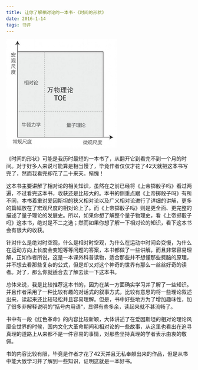 ```yaml
---
title: 让你了解相对论的一本书-《时间的形状》
date: 2016-1-14
tags: 书评
---
```


![](../image/about_book/Time01.jpg)

《时间的形状》可能是我历时最短的一本书了，从翻开它到看完不到一个月的时间。对于好多人来说可能算是相当慢了，毕竟作者仅仅才花了42天就把这本书写完了，然而我看完却花了二十来天。惭愧！

这本书主要讲解了相对论的相关知识，虽然在之前已经将《上帝掷骰子吗》看过两遍，不过看完这本书，收获还是比较大的。本书的侧重点跟《上帝掷骰子吗》有所不同，本书着重对爱因斯坦的狭义相对论以及广义相对论进行了详细的讲解，更多的篇幅放在了宏观尺度的相对论上了。而《上帝掷骰子吗》则是更全面、更完整的描述了量子理论的发展史。所以，如果你想了解整个量子物理史，看《上帝掷骰子吗》这本书，绝对是不二之选；然而如果你想了解一下相对论的知识，看下这本书会有很大的收获。

针对什么是绝对时空观，什么是相对时空观，为什么在运动中时间会变慢，为什么在运动方向上长度会变短等等问题的答案，本书都做了一些讲解，而且非常容易理解，正如作者所说，这是一本课外科普读物，适合那些并不想懂那些费脑的原理，并不想去看那些复杂的公式，但是却又对这个神奇的世界有那么一丝丝好奇的读者。对了，那么你就适合去了解去读一下这本书。

总体来说，我是比较推荐这本书的，因为在某一方面确实学习并了解了一些知识。并且作者采用了一种比较有趣的对话式的叙事方式，比较有意思的将一些理论叙述出来，读起来还比较轻松并且容易理解。但是，书中好些地方为了增加趣味性，加了很多非解释说明的”括号内用语“，显得有些多余，读起来就不甚流畅了。

书中有一段《红色革命》的内容比较新颖，大体讲述了在爱因斯坦的相对论理论风靡全世界的时候，国内文化大革命期间和相对论的一些故事，从这里也看出在追寻真理的道路上从来都不是一件容易的事情，对那些坚持真理的学者表示由衷的敬佩。

书的内容比较有限，毕竟是作者才花了42天并且无私奉献出来的作品，但是从书中能大致学习并了解到一些知识，证明这就是一本好书。